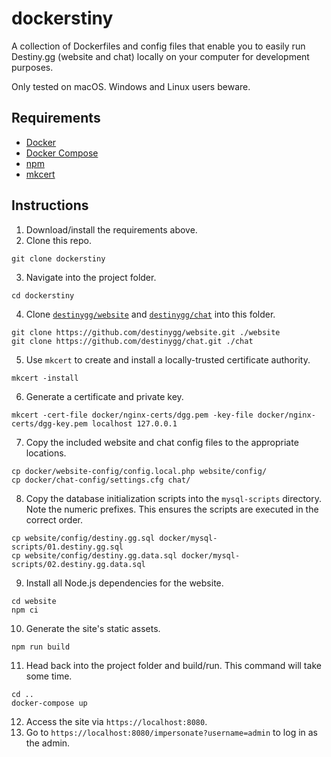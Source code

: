 # dockerstiny

A collection of Dockerfiles and config files that enable you to easily run Destiny.gg (website and chat) locally on your computer for development purposes.

Only tested on macOS. Windows and Linux users beware.

## Requirements
* [Docker](https://www.docker.com/)
* [Docker Compose](https://docs.docker.com/compose/)
* [npm](https://www.npmjs.com/)
* [mkcert](https://github.com/FiloSottile/mkcert)

## Instructions
1. Download/install the requirements above.
2. Clone this repo.
```
git clone dockerstiny
```

3. Navigate into the project folder.
```
cd dockerstiny
```

4. Clone [`destinygg/website`](https://github.com/destinygg/website.git) and [`destinygg/chat`](https://github.com/destinygg/chat.git) into this folder.
```
git clone https://github.com/destinygg/website.git ./website
git clone https://github.com/destinygg/chat.git ./chat
```

5. Use `mkcert` to create and install a locally-trusted certificate authority.
```
mkcert -install
```

6. Generate a certificate and private key.
```
mkcert -cert-file docker/nginx-certs/dgg.pem -key-file docker/nginx-certs/dgg-key.pem localhost 127.0.0.1
```

7. Copy the included website and chat config files to the appropriate locations.
```
cp docker/website-config/config.local.php website/config/
cp docker/chat-config/settings.cfg chat/
```

8. Copy the database initialization scripts into the `mysql-scripts` directory. Note the numeric prefixes. This ensures the scripts are executed in the correct order.
```
cp website/config/destiny.gg.sql docker/mysql-scripts/01.destiny.gg.sql
cp website/config/destiny.gg.data.sql docker/mysql-scripts/02.destiny.gg.data.sql
```

9. Install all Node.js dependencies for the website.
```
cd website
npm ci
```

10. Generate the site's static assets.
```
npm run build
```

11. Head back into the project folder and build/run. This command will take some time.
```
cd ..
docker-compose up
```

12. Access the site via `https://localhost:8080`.
13. Go to `https://localhost:8080/impersonate?username=admin` to log in as the admin.

